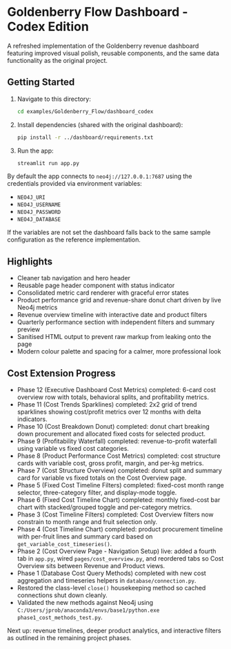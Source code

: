 # Goldenberry Flow Dashboard - Codex Edition

A refreshed implementation of the Goldenberry revenue dashboard featuring
improved visual polish, reusable components, and the same data
functionality as the original project.

## Getting Started

1. Navigate to this directory:
   ```bash
   cd examples/Goldenberry_Flow/dashboard_codex
   ```
2. Install dependencies (shared with the original dashboard):
   ```bash
   pip install -r ../dashboard/requirements.txt
   ```
3. Run the app:
   ```bash
   streamlit run app.py
   ```

By default the app connects to `neo4j://127.0.0.1:7687` using the
credentials provided via environment variables:

- `NEO4J_URI`
- `NEO4J_USERNAME`
- `NEO4J_PASSWORD`
- `NEO4J_DATABASE`

If the variables are not set the dashboard falls back to the same sample
configuration as the reference implementation.

## Highlights

- Cleaner tab navigation and hero header
- Reusable page header component with status indicator
- Consolidated metric card renderer with graceful error states
- Product performance grid and revenue-share donut chart driven by live Neo4j metrics
- Revenue overview timeline with interactive date and product filters
- Quarterly performance section with independent filters and summary preview
- Sanitised HTML output to prevent raw markup from leaking onto the page
- Modern colour palette and spacing for a calmer, more professional look

## Cost Extension Progress

- Phase 12 (Executive Dashboard Cost Metrics) completed: 6-card cost overview row with totals, behavioral splits, and profitability metrics.
- Phase 11 (Cost Trends Sparklines) completed: 2x2 grid of trend sparklines showing cost/profit metrics over 12 months with delta indicators.
- Phase 10 (Cost Breakdown Donut) completed: donut chart breaking down procurement and allocated fixed costs for selected product.
- Phase 9 (Profitability Waterfall) completed: revenue-to-profit waterfall using variable vs fixed cost categories.
- Phase 8 (Product Performance Cost Metrics) completed: cost structure cards with variable cost, gross profit, margin, and per-kg metrics.
- Phase 7 (Cost Structure Overview) completed: donut split and summary card for variable vs fixed totals on the Cost Overview page.
- Phase 5 (Fixed Cost Timeline Filters) completed: fixed-cost month range selector, three-category filter, and display-mode toggle.
- Phase 6 (Fixed Cost Timeline Chart) completed: monthly fixed-cost bar chart with stacked/grouped toggle and per-category metrics.
- Phase 3 (Cost Timeline Filters) completed: Cost Overview filters now constrain to month range and fruit selection only.
- Phase 4 (Cost Timeline Chart) completed: product procurement timeline with per-fruit lines and summary card based on `get_variable_cost_timeseries()`.
- Phase 2 (Cost Overview Page - Navigation Setup) live: added a fourth tab in `app.py`, wired `pages/cost_overview.py`, and reordered tabs so Cost Overview sits between Revenue and Product views.
- Phase 1 (Database Cost Query Methods) completed with new cost aggregation and timeseries helpers in `database/connection.py`.
- Restored the class-level `close()` housekeeping method so cached connections shut down cleanly.
- Validated the new methods against Neo4j using `C:/Users/jprob/anaconda3/envs/base1/python.exe phase1_cost_methods_test.py`.

Next up: revenue timelines, deeper product analytics, and interactive
filters as outlined in the remaining project phases.


